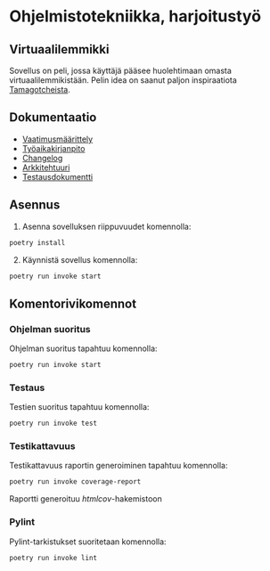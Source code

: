# Ohjelmistotekniikka, harjoitustyö
## Virtuaalilemmikki
Sovellus on peli, jossa käyttäjä pääsee huolehtimaan omasta virtuaalilemmikistään. Pelin idea on saanut paljon inspiraatiota [Tamagotcheista](https://fi.wikipedia.org/wiki/Tamagotchi).

## Dokumentaatio
- [Vaatimusmäärittely](https://github.com/macabre-cs/ot-harjoitustyo/blob/master/dokumentaatio/vaatimusmaarittely.md)
- [Työaikakirjanpito](https://github.com/macabre-cs/ot-harjoitustyo/blob/master/dokumentaatio/tyoaikakirjanpito.md)
- [Changelog](https://github.com/macabre-cs/ot-harjoitustyo/blob/master/dokumentaatio/changelog.md)
- [Arkkitehtuuri](https://github.com/macabre-cs/ot-harjoitustyo/blob/master/dokumentaatio/arkkitehtuuri.md)
- [Testausdokumentti](https://github.com/macabre-cs/ot-harjoitustyo/blob/master/dokumentaatio/testausdokumentti.md)

## Asennus

1. Asenna sovelluksen riippuvuudet komennolla:

```bash
poetry install
```
2. Käynnistä sovellus komennolla:

```bash
poetry run invoke start
```
## Komentorivikomennot

### Ohjelman suoritus

Ohjelman suoritus tapahtuu komennolla:

```bash
poetry run invoke start
```

### Testaus

Testien suoritus tapahtuu komennolla:

```bash
poetry run invoke test
```

### Testikattavuus

Testikattavuus raportin generoiminen tapahtuu komennolla:

```bash
poetry run invoke coverage-report
```
Raportti generoituu _htmlcov_-hakemistoon

### Pylint

Pylint-tarkistukset suoritetaan komennolla:
```bash
poetry run invoke lint
```
